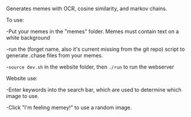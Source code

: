 Generates memes with OCR, cosine similarity, and markov chains.

To use:

  -Put your memes in the "memes" folder. Memes must contain text on a white background
  
  -run the (forget name, also it's current missing from the git repo) script to generate .chase files from your memes.
  
  -`source dev.sh` in the website folder, then `./run` to run the webserver
  
 Website use:
 
  -Enter keywords into the search bar, which are used to determine which image to use.
  
  -Click "I'm feeling memey!" to use a random image.
